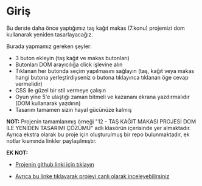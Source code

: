 # Giriş

Bu derste daha önce yaptığımız taş kağıt makas (7.konu) projemizi dom kullanarak yeniden tasarlayacağız.

Burada yapmamız gereken şeyler:

- 3 buton ekleyin (taş kağıt ve makas butonları)
- Butonları DOM arayıcılığa click işlevine alın
- Tıklanan her butonda seçim yapılmasını sağlayın (taş, kağıt veya makas hangi butona yerleştirdiyseniz o butona tıklayınca tıklanan öge cevap vermelidir)
- CSS ile güzel bir stil vermeye çalışın
- Oyun yine 5'e ulaştığı zaman bitmeli ve kazananı ekrana yazdırmalıdır (DOM kullanarak yazdırın)
- Tasarım tamamen sizin hayal gücünüze kalmış

**NOT:** Projenin tamamlanmış örneği "12 - TAŞ KAĞIT MAKASI PROJESİ DOM İLE YENİDEN TASARIMI ÇÖZÜMÜ" adlı klasörün içerisinde yer almaktadır. Ayrıca ekstra olarak bu proje için oluşturulmuş bir repo bulunmaktadır, ek notlar kısmında linkler paylaşılmıştır.

**EK NOT:** 
- [Projenin github linki için tıklayın](https://github.com/FakirHerif/rock-paper-scissors-project)

- [Ayrıca bu linke tıklayarak projeyi canlı olarak inceleyebilirsiniz](https://fakirherif.github.io/rock-paper-scissors-project/)